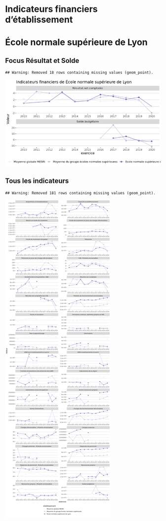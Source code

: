 Indicateurs financiers d’établissement
================

# École normale supérieure de Lyon

## Focus Résultat et Solde

    ## Warning: Removed 18 rows containing missing values (geom_point).

![](école_normale_supérieure_de_lyon_files/figure-gfm/etab.focus-1.png)<!-- -->

## Tous les indicateurs

    ## Warning: Removed 181 rows containing missing values (geom_point).

![](école_normale_supérieure_de_lyon_files/figure-gfm/etab-1.png)<!-- -->
